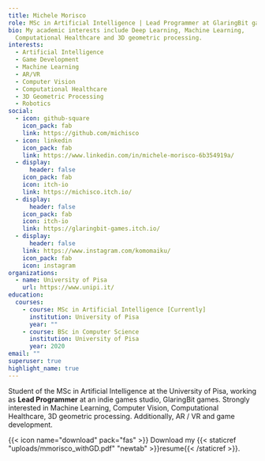 ```yaml
---
title: Michele Morisco
role: MSc in Artificial Intelligence | Lead Programmer at GlaringBit games
bio: My academic interests include Deep Learning, Machine Learning,
  Computational Healthcare and 3D geometric processing.
interests:
  - Artificial Intelligence
  - Game Development
  - Machine Learning
  - AR/VR
  - Computer Vision
  - Computational Healthcare
  - 3D Geometric Processing
  - Robotics
social:
  - icon: github-square
    icon_pack: fab
    link: https://github.com/michisco
  - icon: linkedin
    icon_pack: fab
    link: https://www.linkedin.com/in/michele-morisco-6b354919a/
  - display:
      header: false
    icon_pack: fab
    icon: itch-io
    link: https://michisco.itch.io/
  - display:
      header: false
    icon_pack: fab
    icon: itch-io
    link: https://glaringbit-games.itch.io/
  - display:
      header: false
    link: https://www.instagram.com/komomaiku/
    icon_pack: fab
    icon: instagram
organizations:
  - name: University of Pisa
    url: https://www.unipi.it/
education:
  courses:
    - course: MSc in Artificial Intelligence [Currently]
      institution: University of Pisa
      year: ""
    - course: BSc in Computer Science
      institution: University of Pisa
      year: 2020
email: ""
superuser: true
highlight_name: true
---
```

Student of the MSc in Artificial Intelligence at the University of Pisa, working as **Lead Programmer** at an indie games studio, GlaringBit games. Strongly interested in Machine Learning,
Computer Vision, Computational Healthcare, 3D geometric processing. Additionally, AR / VR and game development.

{{< icon name="download" pack="fas" >}} Download my {{< staticref "uploads/mmorisco_withGD.pdf" "newtab" >}}resume{{< /staticref >}}.
